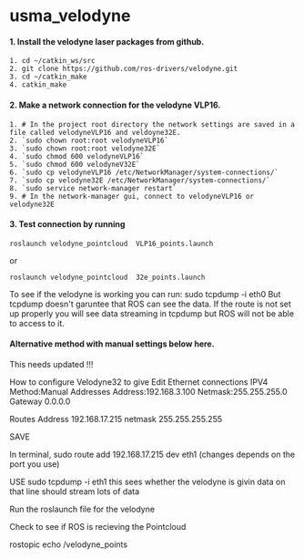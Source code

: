 # usma_velodyne

#### 1. Install the velodyne laser packages from github.
    1. cd ~/catkin_ws/src
    2. git clone https://github.com/ros-drivers/velodyne.git
    3. cd ~/catkin_make
    4. catkin_make

#### 2. Make a network connection for the velodyne VLP16.
    1. # In the project root directory the network settings are saved in a file called velodyneVLP16 and veldoyne32E.
    2. `sudo chown root:root velodyneVLP16`
    3. `sudo chown root:root velodyne32E`
    4. `sudo chmod 600 velodyneVLP16`
    5. `sudo chmod 600 velodyneV32E`
    6. `sudo cp velodyneVLP16 /etc/NetworkManager/system-connections/`
    7. `sudo cp velodyne32E /etc/NetworkManager/system-connections/`
    8. `sudo service network-manager restart`
    9. # In the network-manager gui, connect to velodyneVLP16 or velodyne32E

#### 3. Test connection by running 

    roslaunch velodyne_pointcloud  VLP16_points.launch
or

    roslaunch velodyne_pointcloud  32e_points.launch

To see if the velodyne is working you can run:
    sudo tcpdump -i eth0
But tcpdump doesn't garuntee that ROS can see the data. If the route is not set up properly you will see data streaming in tcpdump but ROS will not be able to access to it.

#### Alternative method with manual settings below here.
This needs updated !!!

How to configure Velodyne32 to give
Edit Ethernet connections
IPV4
Method:Manual
Addresses
Address:192.168.3.100
Netmask:255.255.255.0
Gateway 0.0.0.0

Routes
Address 192.168.17.215
netmask 255.255.255.255

SAVE

In terminal,
sudo route add 192.168.17.215 dev eth1 (changes depends on the port you use)


USE 
sudo tcpdump -i eth1
this sees whether the velodyne is givin data on that line should stream lots of data

Run the roslaunch file for the velodyne

Check to see if ROS is recieving the Pointcloud 

rostopic echo /velodyne_points




